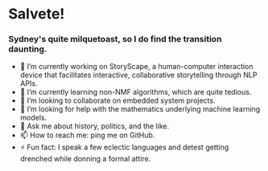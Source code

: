 # Salvete! 
### Sydney's quite milquetoast, so I do find the transition daunting. 

- 🔭 I’m currently working on StoryScape, a human-computer interaction device that facilitates interactive, collaborative storytelling through NLP APIs. 
- 🌱 I’m currently learning non-NMF algorithms, which are quite tedious.
- 👯 I’m looking to collaborate on embedded system projects.
- 🤔 I’m looking for help with the mathematics underlying machine learning models.
- 💬 Ask me about history, politics, and the like. 
- 📫 How to reach me: ping me on GitHub.
- ⚡ Fun fact: I speak a few eclectic languages and detest getting drenched while donning a formal attire. 
